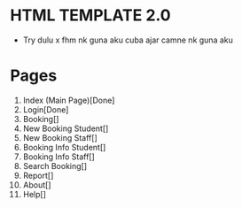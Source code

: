 # HTML TEMPLATE 2.0
- Try dulu x fhm nk guna aku cuba ajar camne nk guna aku

# Pages
1. Index (Main Page)[Done]
2. Login[Done]
3. Booking[]
4. New Booking Student[]
5. New Booking Staff[]
6. Booking Info Student[]
7. Booking Info Staff[]
8. Search Booking[]
9. Report[]
10. About[]
11. Help[]